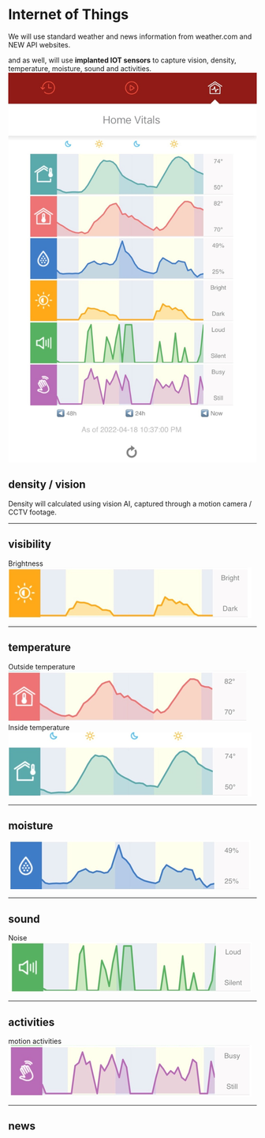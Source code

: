 # Internet of Things

We will use standard weather and news information from weather.com and NEW API websites.

and as well, will use **implanted IOT sensors** to capture vision, density, temperature, moisture, sound and activities.
![Sensors](https://github.com/AmitXShukla/HazardAhead.ai/blob/main/assets/images/sensors.jpg?raw=true)

## density / vision
Density will calculated using vision AI, captured through a motion camera / CCTV footage.

---
## visibility
Brightness
![Sensors](https://github.com/AmitXShukla/HazardAhead.ai/blob/main/assets/images/sensor4.png?raw=true)

---
## temperature

Outside temperature
![Sensors](https://github.com/AmitXShukla/HazardAhead.ai/blob/main/assets/images/sensor1.png?raw=true)
Inside temperature
![Sensors](https://github.com/AmitXShukla/HazardAhead.ai/blob/main/assets/images/sensor2.png?raw=true)

---
## moisture
![Sensors](https://github.com/AmitXShukla/HazardAhead.ai/blob/main/assets/images/sensor3.png?raw=true)

---
## sound
Noise
![Sensors](https://github.com/AmitXShukla/HazardAhead.ai/blob/main/assets/images/sensor5.png?raw=true)

---
## activities
motion activities
![Sensors](https://github.com/AmitXShukla/HazardAhead.ai/blob/main/assets/images/sensor6.png?raw=true)

---
## news